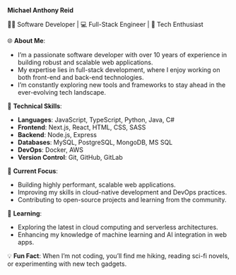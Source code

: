 **Michael Anthony Reid**

👨‍💻 Software Developer | 💻 Full-Stack Engineer | 🚀 Tech Enthusiast

🌐 **About Me**:
- I’m a passionate software developer with over 10 years of experience in building robust and scalable web applications. 
- My expertise lies in full-stack development, where I enjoy working on both front-end and back-end technologies. 
- I’m constantly exploring new tools and frameworks to stay ahead in the ever-evolving tech landscape.

🔧 **Technical Skills**:
- **Languages**: JavaScript, TypeScript, Python, Java, C#
- **Frontend**: Next.js, React, HTML, CSS, SASS
- **Backend**: Node.js, Express
- **Databases**: MySQL, PostgreSQL, MongoDB, MS SQL
- **DevOps**: Docker, AWS
- **Version Control**: Git, GitHub, GitLab

🎯 **Current Focus**:
- Building highly performant, scalable web applications.
- Improving my skills in cloud-native development and DevOps practices.
- Contributing to open-source projects and learning from the community.

🌱 **Learning**:
- Exploring the latest in cloud computing and serverless architectures.
- Enhancing my knowledge of machine learning and AI integration in web apps.

💡 **Fun Fact**: When I’m not coding, you’ll find me hiking, reading sci-fi novels, or experimenting with new tech gadgets.
